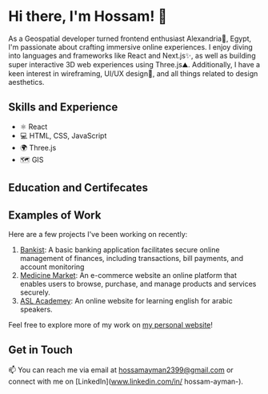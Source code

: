 # Hi there, I'm Hossam! 👋

As a Geospatial developer turned frontend enthusiast Alexandria🌊, Egypt, I'm passionate about crafting immersive online experiences. I enjoy diving into languages and frameworks like React and Next.js✨, as well as building super interactive 3D web experiences using Three.js⛰️. Additionally, I have a keen interest in wireframing, UI/UX design🎨, and all things related to design aesthetics.

## Skills and Experience

- ⚛ React
- 💻 HTML, CSS, JavaScript
- 🌍 Three.js
- 🗺 GIS 



## Education and Certifecates


## Examples of Work



Here are a few projects I've been working on recently:

1. [Bankist](link): A basic banking application facilitates secure online management of finances, including transactions, bill payments, and account monitoring
2. [Medicine Market](link): An e-commerce website an online platform that enables users to browse, purchase, and manage products and services securely.
3. [ASL Academey](https://asl-academy.net/): An online website for learning english for arabic speakers.

Feel free to explore more of my work on [my personal website](https://master--hossam-ayman.netlify.app/)!



## Get in Touch

📫 You can reach me via email at [hossamayman2399@gmail.com](mailto:hossamayman2399@gmail.com) or connect with me on [LinkedIn](www.linkedin.com/in/
hossam-ayman-).
